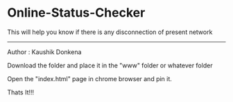# Online-Status-Checker
This will help  you know if there is any disconnection of present network 

---------------------------------
Author : Kaushik Donkena 

Download the folder and place it in the "www" folder or whatever folder

Open the "index.html" page in chrome browser and pin it.

Thats It!!!
